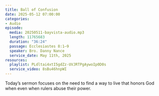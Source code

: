 ```yaml
---
title: Ball of Confusion
date: 2025-05-12 07:00:00
categories:
- Audio
episode:
  media: 20250511-bayvista-audio.mp3
  length: 11765683
  duration: "36:24"
  passage: Ecclesiastes 8:1–9
  speaker: Bro. Danny Nance
  service_date: May 11th, 2025
resources:
  playlist: PLdltai4xtI5gdZz-UVJRTPgAywoIp0D0s
  service_video: 8sBu46hnpWI
---
```

Today’s sermon focuses on the need to find a way to live that honors God when even when rulers abuse their power.
